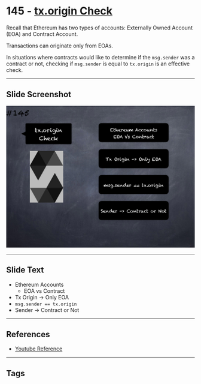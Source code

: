 # 145 - [tx.origin Check](tx.origin%20Check.md)
Recall that Ethereum has two types of accounts: Externally Owned Account (EOA) and Contract Account. 

Transactions can originate only from EOAs. 

In situations where contracts would like to determine if the `msg.sender` was a contract or not, checking if `msg.sender` is equal to `tx.origin` is an effective check.

___
## Slide Screenshot
![145.png](../../images/3.%20Solidity%20201/145.png)
___
## Slide Text
- Ethereum Accounts
	- EOA vs Contract
- Tx Origin -> Only EOA
- `msg.sender == tx.origin`
- Sender -> Contract or Not
___
## References
- [Youtube Reference](https://youtu.be/C0zBhTgppLQ?t=587)
___
## Tags